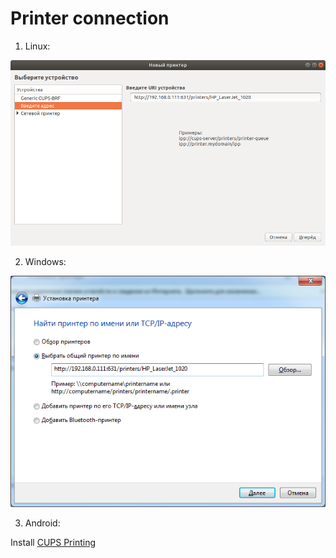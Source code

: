# Printer connection

1.	Linux:

![main](img/4.png "4")

2.	Windows:

![main](img/5.png "5")

3.	Android:

Install [CUPS Printing](https://play.google.com/store/apps/details?id=io.github.benoitduffez.cupsprint&hl=ru)